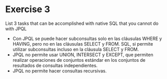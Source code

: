 # Exercise 3

List 3 tasks that can be accomplished with native SQL that you cannot do with JPQL

- Con JPQL se puede hacer subconsultas solo en las cláusulas WHERE y HAVING, pero no en las cláusulas SELECT y FROM. SQL, si permite utilizar subconsultas incluso en la cláusula SELECT y FROM.
- JPQL no permite usar UNION, INTERSECT y EXCEPT, que permiten realizar operaciones de conjuntos estándar en los conjuntos de resultados de consultas independientes.
- JPQL no permite hacer consultas recursivas.